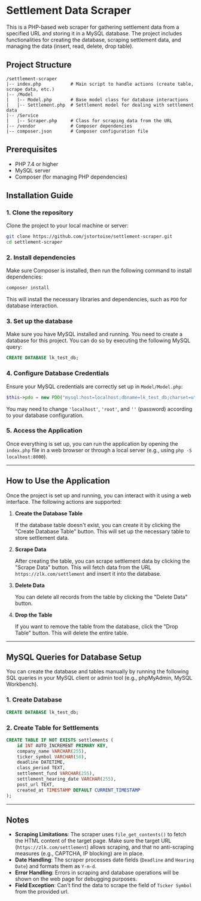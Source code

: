 
# Settlement Data Scraper

This is a PHP-based web scraper for gathering settlement data from a specified URL and storing it in a MySQL database. The project includes functionalities for creating the database, scraping settlement data, and managing the data (insert, read, delete, drop table).

## Project Structure

```
/settlement-scraper
|-- index.php           # Main script to handle actions (create table, scrape data, etc.)
|-- /Model
|   |-- Model.php       # Base model class for database interactions
|   |-- Settlement.php  # Settlement model for dealing with settlement data
|-- /Service
|   |-- Scraper.php     # Class for scraping data from the URL
|-- /vendor             # Composer dependencies
|-- composer.json       # Composer configuration file
```

## Prerequisites

- PHP 7.4 or higher
- MySQL server
- Composer (for managing PHP dependencies)

## Installation Guide

### 1. Clone the repository

Clone the project to your local machine or server:

```bash
git clone https://github.com/jstortoise/settlement-scraper.git
cd settlement-scraper
```

### 2. Install dependencies

Make sure Composer is installed, then run the following command to install dependencies:

```bash
composer install
```

This will install the necessary libraries and dependencies, such as `PDO` for database interaction.

### 3. Set up the database

Make sure you have MySQL installed and running. You need to create a database for this project. You can do so by executing the following MySQL query:

```sql
CREATE DATABASE lk_test_db;
```

### 4. Configure Database Credentials

Ensure your MySQL credentials are correctly set up in `Model/Model.php`:

```php
$this->pdo = new PDO("mysql:host=localhost;dbname=lk_test_db;charset=utf8mb4", 'root', '');
```

You may need to change `'localhost'`, `'root'`, and `''` (password) according to your database configuration.

### 5. Access the Application

Once everything is set up, you can run the application by opening the `index.php` file in a web browser or through a local server (e.g., using `php -S localhost:8000`).

---

## How to Use the Application

Once the project is set up and running, you can interact with it using a web interface. The following actions are supported:

1. **Create the Database Table**

   If the database table doesn't exist, you can create it by clicking the "Create Database Table" button. This will set up the necessary table to store settlement data.

2. **Scrape Data**

   After creating the table, you can scrape settlement data by clicking the "Scrape Data" button. This will fetch data from the URL `https://zlk.com/settlement` and insert it into the database.

3. **Delete Data**

   You can delete all records from the table by clicking the "Delete Data" button.

4. **Drop the Table**

   If you want to remove the table from the database, click the "Drop Table" button. This will delete the entire table.

---

## MySQL Queries for Database Setup

You can create the database and tables manually by running the following SQL queries in your MySQL client or admin tool (e.g., phpMyAdmin, MySQL Workbench).

### 1. Create Database

```sql
CREATE DATABASE lk_test_db;
```

### 2. Create Table for Settlements

```sql
CREATE TABLE IF NOT EXISTS settlements (
    id INT AUTO_INCREMENT PRIMARY KEY,
    company_name VARCHAR(255),
    ticker_symbol VARCHAR(50),
    deadline DATETIME,
    class_period TEXT,
    settlement_fund VARCHAR(255),
    settlement_hearing_date VARCHAR(255),
    post_url TEXT,
    created_at TIMESTAMP DEFAULT CURRENT_TIMESTAMP
);
```

---

## Notes

- **Scraping Limitations**: The scraper uses `file_get_contents()` to fetch the HTML content of the target page. Make sure the target URL (`https://zlk.com/settlement`) allows scraping, and that no anti-scraping measures (e.g., CAPTCHA, IP blocking) are in place.
- **Date Handling**: The scraper processes date fields (`Deadline` and `Hearing Date`) and formats them as `Y-m-d`.
- **Error Handling**: Errors in scraping and database operations will be shown on the web page for debugging purposes.
- **Field Exception**: Can't find the data to scrape the field of `Ticker Symbol` from the provided url.
